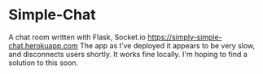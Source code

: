 # Simple-Chat
A chat room written with Flask, Socket.io
https://simply-simple-chat.herokuapp.com
The app as I've deployed it appears to be very slow, and disconnects users shortly. It works fine locally. I'm hoping to find a solution to this soon.
